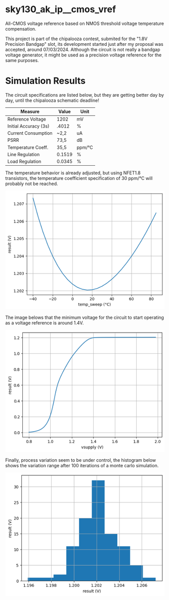 # sky130_ak_ip__cmos_vref
All-CMOS voltage reference based on NMOS threshold voltage temperature compensation.

This project is part of the chipalooza contest, submited for the "1.8V Precision Bandgap" slot, its development started just after my proposal was accepted, around 07/03/2024. Although the circuit is not really a bandgap voltage generator, it might be used as a precision voltage reference for the same purposes.

# Simulation Results

The circuit specifications are listed below, but they are getting better day by day, until the chipalooza schematic deadline!

| Measure                | Value   | Unit   |
| ---------------------- | ------- | ------ |
| Reference Voltage      | 1202    | mV     |
| Initial Accuracy (3s)  | .4012   | %      |
| Current Consumption    | ~2,2    | uA     |
| PSRR                   | 73,5    | dB     |
| Temperature Coeff.     | 35,5    | ppm/°C |
| Line Regulation        | 0.1519  | %      |
| Load Regulation        | 0.0345  | %      |

The temperature behavior is already adjusted, but using NFET1.8 transistors, the temperature coefficient specification of 30 ppm/°C will probably not be reached.

![Reference Voltage vs Temperature](plots/schematic/vref_vs_temp.png)

The image belows that the minimum voltage for the circuit to start operating as a voltage reference is around 1.4V.

![Reference Voltage vs Supply Voltage](plots/schematic/vref_vs_vsup.png)

Finally, process variation seem to be under control, the histogram below shows the variation range after
100 iterations of a monte carlo simulation.

![Reference Voltage vs Process Variation](plots/schematic/vref_vs_process.png)
